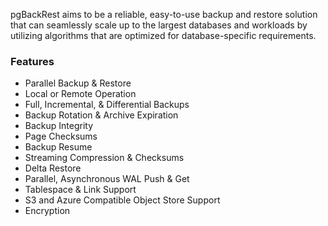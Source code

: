 pgBackRest aims to be a reliable, easy-to-use backup and restore solution that can seamlessly scale up to the largest databases and workloads by utilizing algorithms that are optimized for database-specific requirements.

### Features

* Parallel Backup & Restore
* Local or Remote Operation
* Full, Incremental, & Differential Backups
* Backup Rotation & Archive Expiration
* Backup Integrity
* Page Checksums
* Backup Resume
* Streaming Compression & Checksums
* Delta Restore
* Parallel, Asynchronous WAL Push & Get
* Tablespace & Link Support
* S3 and Azure Compatible Object Store Support
* Encryption